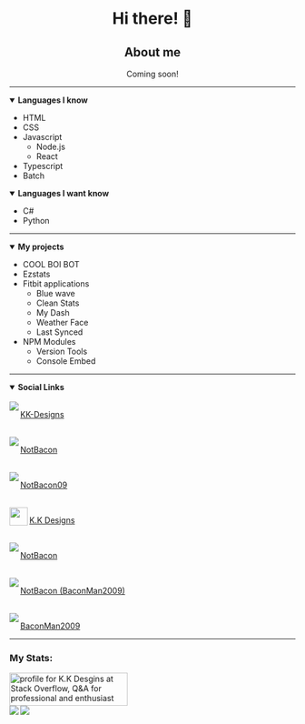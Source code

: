 <h1 align="center">Hi there! 👋</h1>

<h2 align="center">About me</h2>
<p align="center">Coming soon!</p>

<hr />

<details open>
    <summary><b>Languages I know</b></summary>

<ul>
<li>HTML</li>
<li>CSS</li>
<li>
Javascript
<ul>
<li>Node.js</li>
<li>React</li>
</ul>
</li>
<li>Typescript</li>
<li>Batch</li>
</ul>
</details>

<details open>
    <summary><b>Languages I want know</b></summary>

<ul>
<li>C#</li>
<li>Python</li>
</ul>
</details>

<hr />

<details open>
    <summary><b>My projects</b></summary>

<ul>
<li>COOL BOI BOT</li>
<li>Ezstats</li>
<li>
Fitbit applications
<ul>
<li>Blue wave</li>
<li>Clean Stats</li>
<li>My Dash</li>
<li>Weather Face</li>
<li>Last Synced</li>
</ul>
</li>
<li>
NPM Modules
<ul>
<li>Version Tools</li>
<li>Console Embed</li>
</ul>
</li>
</ul>
</details>

<hr />

<details open>
    <summary><b>Social Links</b></summary>

<br/>
<a href="https://github.com/KK-Designs">
    <img align="left" src="https://user-images.githubusercontent.com/71038229/151719234-8c3dc042-1d10-4e74-bbc1-e785dd320b09.png" />
    <p>KK-Designs</p>
</a>
<br />
<a href="https://open.spotify.com/user/tdch4qzlrauuzpg3o8mvg9ix7">
    <img align="left" src="https://open.scdn.co/cdn/images/favicon32.8e66b099.png" />
    <p>NotBacon</p>
</a>
<br />
<a href="https://www.twitch.tv/notbaconwastaken">
    <img align="left" src="https://static.twitchcdn.net/assets/favicon-32-e29e246c157142c94346.png" />
    <p>NotBacon09</p>
</a>
<br />
<a href="https://stackoverflow.com/users/15356407/k-k-desgins">
    <img align="left" width="32" height="32" src="https://cdn.sstatic.net/Sites/stackoverflow/Img/favicon.ico?v=ec617d715196" />
    <p>K.K Designs</p>
</a>
<br />
<a href="https://www.youtube.com/channel/UCOTUSsm_zy3cJxIbY0mcWJw">
    <img align="left" src="https://www.youtube.com/s/desktop/ca9cd554/img/favicon_32x32.png" />
    <p>NotBacon</p>
</a>
<br />
<a href="https://www.reddit.com/user/BaconMan2009">
    <img align="left" src="https://www.redditstatic.com/desktop2x/img/favicon/favicon-32x32.png" />
    <p>NotBacon (BaconMan2009)</p>
</a>
<br />
<a href="https://steamcommunity.com/profiles/76561199169020120">
    <img align="left" src="https://user-images.githubusercontent.com/71038229/151681478-dab6e36c-6045-424b-a1bc-2bb572ab3d93.png" />
    <p>BaconMan2009</p>
</a>
</details>

<hr />

<h3>My Stats:</h3>

<a href="https://stackoverflow.com/users/15356407/k-k-desgins">
	<img align="center" src="https://stackoverflow.com/users/flair/15356407.png?theme=dark" width="208" height="58" alt="profile for K.K Desgins at Stack Overflow, Q&amp;A for professional and enthusiast programmers" title="profile for K.K Desgins at Stack Overflow, Q&amp;A for professional and enthusiast programmers">
</a>
<br />
<a href="https://github.com/KK-Designs">
    <img align="left" src="https://github-readme-stats.vercel.app/api?username=KK-Designs&theme=algolia&border_color=30363d&show_icons=true" />
</a>
<a href="https://github.com/KK-Designs">
    <img src="https://github-readme-stats.vercel.app/api/top-langs/?username=KK-Designs&theme=algolia&border_color=30363d&layout=compact" />
</a>

<!--
**KK-Designs/KK-Designs** is a ✨ _special_ ✨ repository because its `README.md` (this file) appears on your GitHub profile.

Here are some ideas to get you started:

- 🔭 I’m currently working on ...
- 🌱 I’m currently learning ...
- 👯 I’m looking to collaborate on ...
- 🤔 I’m looking for help with ...
- 💬 Ask me about ...
- 📫 How to reach me: ...
- 😄 Pronouns: ...
- ⚡ Fun fact: ...
-->
